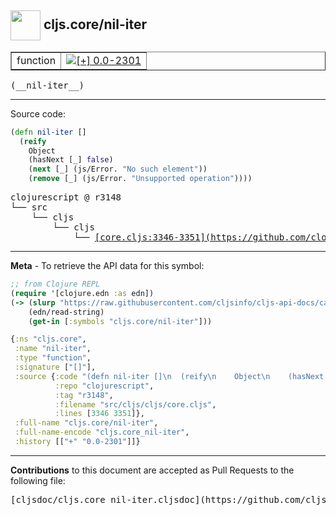 ## <img width="48px" valign="middle" src="http://i.imgur.com/Hi20huC.png"> cljs.core/nil-iter

 <table border="1">
<tr>

<td>function</td>
<td><a href="https://github.com/cljsinfo/cljs-api-docs/tree/0.0-2301"><img valign="middle" alt="[+] 0.0-2301" src="https://img.shields.io/badge/+-0.0--2301-lightgrey.svg"></a> </td>
</tr>
</table>

 <samp>
(__nil-iter__)<br>
</samp>

---





Source code:

```clj
(defn nil-iter []
  (reify
    Object
    (hasNext [_] false)
    (next [_] (js/Error. "No such element"))
    (remove [_] (js/Error. "Unsupported operation"))))
```

 <pre>
clojurescript @ r3148
└── src
    └── cljs
        └── cljs
            └── <ins>[core.cljs:3346-3351](https://github.com/clojure/clojurescript/blob/r3148/src/cljs/cljs/core.cljs#L3346-L3351)</ins>
</pre>


---

__Meta__ - To retrieve the API data for this symbol:

```clj
;; from Clojure REPL
(require '[clojure.edn :as edn])
(-> (slurp "https://raw.githubusercontent.com/cljsinfo/cljs-api-docs/catalog/cljs-api.edn")
    (edn/read-string)
    (get-in [:symbols "cljs.core/nil-iter"]))
```

```clj
{:ns "cljs.core",
 :name "nil-iter",
 :type "function",
 :signature ["[]"],
 :source {:code "(defn nil-iter []\n  (reify\n    Object\n    (hasNext [_] false)\n    (next [_] (js/Error. \"No such element\"))\n    (remove [_] (js/Error. \"Unsupported operation\"))))",
          :repo "clojurescript",
          :tag "r3148",
          :filename "src/cljs/cljs/core.cljs",
          :lines [3346 3351]},
 :full-name "cljs.core/nil-iter",
 :full-name-encode "cljs.core_nil-iter",
 :history [["+" "0.0-2301"]]}

```

---

__Contributions__ to this document are accepted as Pull Requests to the following file:

 <pre>
[cljsdoc/cljs.core_nil-iter.cljsdoc](https://github.com/cljsinfo/cljs-api-docs/blob/master/cljsdoc/cljs.core_nil-iter.cljsdoc)
</pre>

